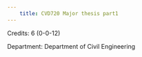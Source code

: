 ```yaml
---
    title: CVD720 Major thesis part1
---
```

Credits: 6 (0-0-12)

Department: Department of Civil Engineering

